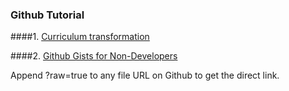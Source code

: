 ### Github Tutorial

####1. [Curriculum transformation](https://github.com/oereduvators/AICourseDesign/blob/7e03e4c5f3491e5569dab247383a70fc4a141719/Standards%20Based%20framework%20for%20integrating%20curriculum%20transformation%20in%20modules%20and%20programmes.pdf?raw=true](https://nbviewer.org/github/oereduvators/AICourseDesign/blob/master/DETERMINING%20STUDENT%20WORKLOAD.pdf))

####2. [Github Gists for Non-Developers](http://www.labnol.org/internet/github-gist-tutorial/28499/)

Append ?raw=true to any file URL on Github to get the direct link.
